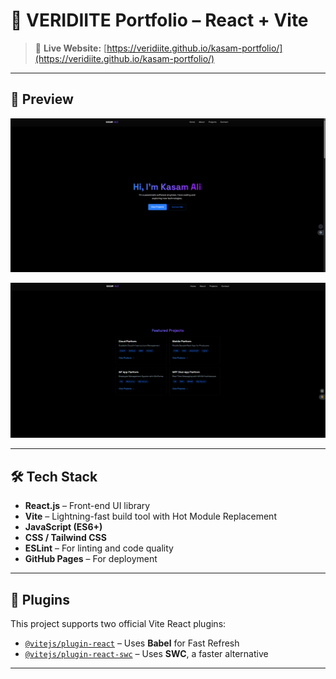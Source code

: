 # 💼 VERIDIITE Portfolio – React + Vite

> 🔗 **Live Website:** [https://veridiite.github.io/kasam-portfolio/](https://veridiite.github.io/kasam-portfolio/)

---

## 📸 Preview

![Portfolio Screenshot](p1.png) 

![Portfolio Screenshot](p2.png) <!-- Optional: Add your own image if available -->

---

## 🛠 Tech Stack

- **React.js** – Front-end UI library
- **Vite** – Lightning-fast build tool with Hot Module Replacement
- **JavaScript (ES6+)**
- **CSS / Tailwind CSS**
- **ESLint** – For linting and code quality
- **GitHub Pages** – For deployment

---

## 🧩 Plugins

This project supports two official Vite React plugins:

- [`@vitejs/plugin-react`](https://github.com/vitejs/vite-plugin-react) – Uses **Babel** for Fast Refresh
- [`@vitejs/plugin-react-swc`](https://github.com/vitejs/vite-plugin-react-swc) – Uses **SWC**, a faster alternative

---
